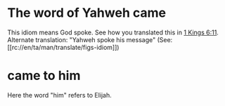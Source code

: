 # The word of Yahweh came

This idiom means God spoke. See how you translated this in [1 Kings 6:11](../06/11.md). Alternate translation: "Yahweh spoke his message" (See: [[rc://en/ta/man/translate/figs-idiom]])

# came to him

Here the word "him" refers to Elijah.

